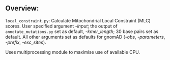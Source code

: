 ## Overview:

`local_constraint.py`: Calculate Mitochondrial Local Constraint (MLC) scores. User specified argument *-input*;  the output of `annotate_mutations.py` set as default, *-kmer_length*; 30 base pairs set as default. All other arguments set as defaults for gnomAD (*-obs*, *-parameters*, *-prefix*, *-exc_sites*). 

Uses multiprocessing module to maximise use of available CPU.